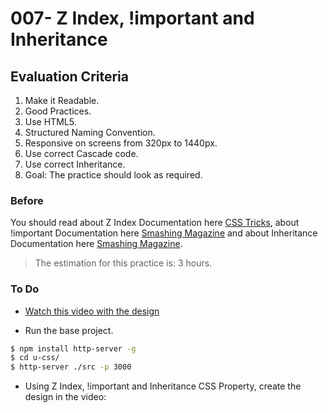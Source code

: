 # 007- Z Index, !important and Inheritance

## Evaluation Criteria

1. Make it Readable.
2. Good Practices.
3. Use HTML5.
4. Structured Naming Convention.
5. Responsive on screens from 320px to 1440px.
6. Use correct Cascade code.
7. Use correct Inheritance.
8. Goal: The practice should look as required.

### Before 
You should read about Z Index Documentation here [CSS Tricks][1], about !important Documentation here [Smashing Magazine][2] and about Inheritance Documentation here [Smashing Magazine][3].

> The estimation for this practice is: 3 hours.

### To Do

- [Watch this video with the design][4]

- Run the base project.

```sh
$ npm install http-server -g
$ cd u-css/
$ http-server ./src -p 3000
```

- Using Z Index, !important and Inheritance CSS Property, create the design in the video:

 [1]: https://css-tricks.com/almanac/properties/z/z-index/
 [2]: https://www.smashingmagazine.com/2010/11/the-important-css-declaration-how-and-when-to-use-it/
 [3]: https://www.smashingmagazine.com/2016/11/css-inheritance-cascade-global-scope-new-old-worst-best-friends/
 [4]: https://drive.google.com/a/talosdigital.com/file/d/18tREFj2p4dNQoeVzpAKj7pajqYP7hGtQ/view?usp=sharing

